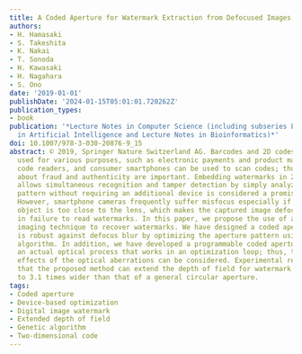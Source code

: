 ```yaml
---
title: A Coded Aperture for Watermark Extraction from Defocused Images
authors:
- H. Hamasaki
- S. Takeshita
- K. Nakai
- T. Sonoda
- H. Kawasaki
- H. Nagahara
- S. Ono
date: '2019-01-01'
publishDate: '2024-01-15T05:01:01.720262Z'
publication_types:
- book
publication: '*Lecture Notes in Computer Science (including subseries Lecture Notes
  in Artificial Intelligence and Lecture Notes in Bioinformatics)*'
doi: 10.1007/978-3-030-20876-9_15
abstract: © 2019, Springer Nature Switzerland AG. Barcodes and 2D codes are widely
  used for various purposes, such as electronic payments and product management. Special
  code readers, and consumer smartphones can be used to scan codes; thus concerns
  about fraud and authenticity are important. Embedding watermarks in 2D codes, which
  allows simultaneous recognition and tamper detection by simply analyzing the captured
  pattern without requiring an additional device is considered a promising solution.
  However, smartphone cameras frequently suffer misfocus especially if the target
  object is too close to the lens, which makes the captured image defocused and results
  in failure to read watermarks. In this paper, we propose the use of a coded aperture
  imaging technique to recover watermarks. We have designed a coded aperture that
  is robust against defocus blur by optimizing the aperture pattern using a genetic
  algorithm. In addition, we have developed a programmable coded aperture that includes
  an actual optical process that works in an optimization loop; thus, the complicated
  effects of the optical aberrations can be considered. Experimental results demonstrate
  that the proposed method can extend the depth of field for watermark extraction
  to 3.1 times wider than that of a general circular aperture.
tags:
- Coded aperture
- Device-based optimization
- Digital image watermark
- Extended depth of field
- Genetic algorithm
- Two-dimensional code
---
```

